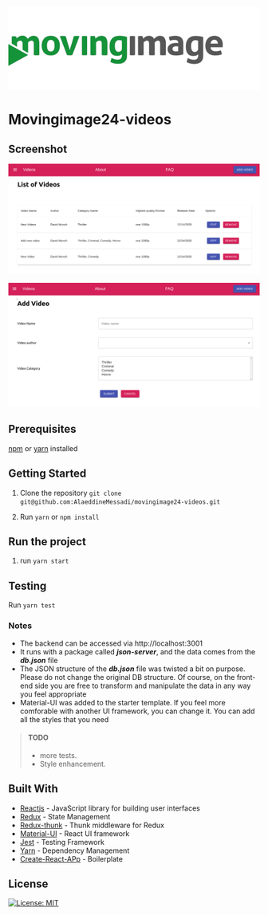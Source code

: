 ![movingimage](./assets/00-mi-logo.png)

# Movingimage24-videos

## Screenshot

![List](./assets/list.png)

![List](./assets/addvideo.png)

## Prerequisites

[npm](https://www.npmjs.com/get-npm) or [yarn](https://yarnpkg.com/en/docs/install) installed

## Getting Started

1. Clone the repository
   `git clone git@github.com:AlaeddineMessadi/movingimage24-videos.git`

2. Run `yarn` or `npm install`

## Run the project

1. run `yarn start`

## Testing

Run `yarn test`

### Notes

- The backend can be accessed via http://localhost:3001
- It runs with a package called **_json-server_**, and the data comes from the **_db.json_** file
- The JSON structure of the **_db.json_** file was twisted a bit on purpose. Please do not change the original DB structure. Of course, on the front-end side you are free to transform and manipulate the data in any way you feel appropriate
- Material-UI was added to the starter template. If you feel more comforable with another UI framework, you can change it. You can add all the styles that you need

> #### TODO
>
> - more tests.
> - Style enhancement.

## Built With

- [Reactjs](https://reactjs.org/) - JavaScript library for building user interfaces
- [Redux](https://redux.js.org/) - State Management
- [Redux-thunk](https://github.com/reduxjs/redux-thunk) - Thunk middleware for Redux
- [Material-UI](https://material-ui.com/) - React UI framework
- [Jest](https://jestjs.io/) - Testing Framework
- [Yarn](https://yarnpkg.com/) - Dependency Management
- [Create-React-APp](https://reactjs.org/docs/create-a-new-react-app.html) - Boilerplate

## License

[![License: MIT](https://img.shields.io/badge/License-MIT-yellow.svg)](https://opensource.org/licenses/MIT)
